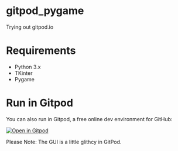 # gitpod_pygame
Trying out gitpod.io

# Requirements
- Python 3.x
- TKinter
- Pygame

# Run in Gitpod

You can also run in Gitpod, a free online dev environment for GitHub:

[![Open in Gitpod](https://gitpod.io/button/open-in-gitpod.svg)](https://gitpod.io/#https://github.com/fredrikbondesson/gitpod_pygame/the_game.py)

Please Note: The GUI is a little glithcy in GitPod.
